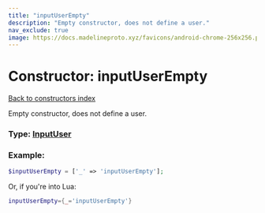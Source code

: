 ```yaml
---
title: "inputUserEmpty"
description: "Empty constructor, does not define a user."
nav_exclude: true
image: https://docs.madelineproto.xyz/favicons/android-chrome-256x256.png
---
```

# Constructor: inputUserEmpty  
[Back to constructors index](index.md)



Empty constructor, does not define a user.




### Type: [InputUser](../types/InputUser.md)


### Example:

```php
$inputUserEmpty = ['_' => 'inputUserEmpty'];
```  


Or, if you're into Lua:

```lua
inputUserEmpty={_='inputUserEmpty'}

```


